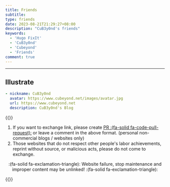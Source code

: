 ```yaml
---
title: Friends
subtitle:
type: friends
date: 2023-08-21T21:29:27+08:00
description: "CuB3y0nd's friends"
keywords:
  - 'Hugo FixIt'
  - 'CuB3y0nd'
  - 'Cubeyond'
  - 'Friends'
comment: true
---
```


---

## Illustrate

```yaml
- nickname: CuB3y0nd
  avatar: https://www.cubeyond.net/images/avatar.jpg
  url: https://www.cubeyond.net
  description: CuB3y0nd's Blog
```

{{<admonition type="info">}}

1. If you want to exchange link, please create [PR :(fa-solid fa-code-pull-request):](https://github.com/CuB3y0nd/CuB3y0nd.github.io/pulls) or leave a comment in the above format. (personal non-commercial blogs / websites only)
2. Those websites that do not respect other people's labor achievements, reprint without source, or malicious acts, please do not come to exchange.

<center>:(fa-solid fa-exclamation-triangle): Website failure, stop maintenance and improper content may be unlinked! :(fa-solid fa-exclamation-triangle):</center>

{{</admonition>}}

